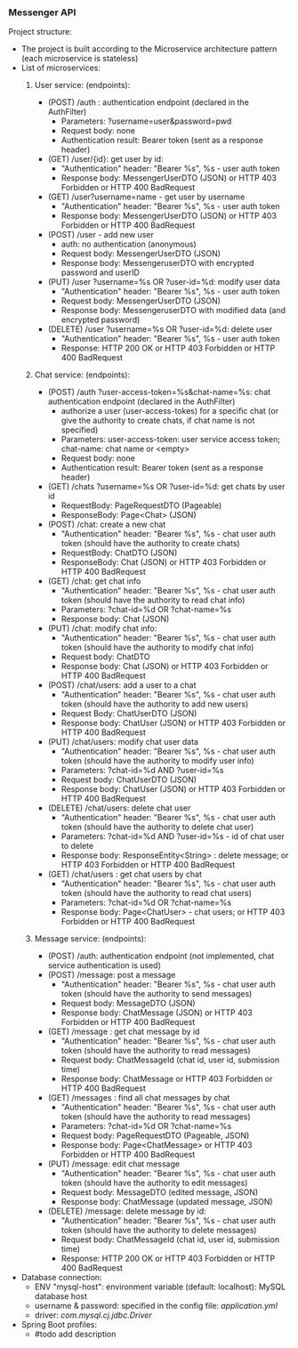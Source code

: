 ### Messenger API

Project structure:

- The project is built according to the Microservice architecture pattern (each microservice is stateless)
- List of microservices:
    1. User service: (endpoints):
        - (POST) /auth : authentication endpoint (declared in the AuthFilter)
            - Parameters: ?username=user&password=pwd
            - Request body: none
            - Authentication result: Bearer token (sent as a response header) 
        - (GET) /user/{id}: get user by id:
            - "Authentication" header: "Bearer %s", %s - user auth token
            - Response body: MessengerUserDTO (JSON) or HTTP 403 Forbidden or HTTP 400 BadRequest
        - (GET) /user?username=name - get user by username
            - "Authentication" header: "Bearer %s", %s - user auth token
            - Response body: MessengerUserDTO (JSON) or HTTP 403 Forbidden or HTTP 400 BadRequest
        - (POST) /user - add new user
            - auth: no authentication (anonymous)
            - Request body: MessengerUserDTO (JSON)
            - Response body: MessengeruserDTO with encrypted password and userID
        - (PUT) /user ?username=%s OR ?user-id=%d: modify user data
            - "Authentication" header: "Bearer %s", %s - user auth token
            - Request body: MessengerUserDTO (JSON)
            - Response body: MessengeruserDTO with modified data (and encrypted password)
        - (DELETE) /user ?username=%s OR ?user-id=%d: delete user
            - "Authentication" header: "Bearer %s", %s - user auth token
            - Response: HTTP 200 OK or HTTP 403 Forbidden or HTTP 400 BadRequest
    1. Chat service: (endpoints):
        - (POST) /auth ?user-access-token=%s&chat-name=%s: chat authentication endpoint (declared in the AuthFilter)
            - authorize a user (user-access-tokes) for a specific chat (or give the authority to create chats, if chat name is not specified)
            - Parameters: user-access-token: user service access token; chat-name: chat name or \<empty>
            - Request body: none
            - Authentication result: Bearer token (sent as a response header) 
        - (GET) /chats ?username=%s OR ?user-id=%d: get chats by user id
            - RequestBody: PageRequestDTO (Pageable)
            - ResponseBody: Page\<Chat> (JSON)
        - (POST) /chat: create a new chat
            - "Authentication" header: "Bearer %s", %s - chat user auth token (should have the authority to create chats)
            - RequestBody: ChatDTO (JSON)
            - ResponseBody: Chat (JSON) or HTTP 403 Forbidden or HTTP 400 BadRequest
        - (GET) /chat: get chat info
            - "Authentication" header: "Bearer %s", %s - chat user auth token (should have the authority to read chat info)
            - Parameters: ?chat-id=%d OR ?chat-name=%s
            - Response body: Chat (JSON)
        - (PUT) /chat: modify chat info:
            - "Authentication" header: "Bearer %s", %s - chat user auth token (should have the authority to modify chat info)
            - Request body: ChatDTO
            - Response body: Chat (JSON) or HTTP 403 Forbidden or HTTP 400 BadRequest
        - (POST) /chat/users: add a user to a chat
            - "Authentication" header: "Bearer %s", %s - chat user auth token (should have the authority to add new users)
            - Request Body: ChatUserDTO (JSON)
            - Response body: ChatUser (JSON) or HTTP 403 Forbidden or HTTP 400 BadRequest
        - (PUT) /chat/users: modify chat user data
            - "Authentication" header: "Bearer %s", %s - chat user auth token (should have the authority to modify user info)
            - Parameters: ?chat-id=%d AND ?user-id=%s
            - Request body: ChatUserDTO (JSON)
            - Response body: ChatUser (JSON) or HTTP 403 Forbidden or HTTP 400 BadRequest
        - (DELETE) /chat/users: delete chat user
            - "Authentication" header: "Bearer %s", %s - chat user auth token (should have the authority to delete chat user)
            - Parameters: ?chat-id=%d AND ?user-id=%s - id of chat user to delete
            - Response body: ResponseEntity\<String> : delete message; or HTTP 403 Forbidden or HTTP 400 BadRequest
        - (GET) /chat/users : get chat users by chat
            - "Authentication" header: "Bearer %s", %s - chat user auth token (should have the authority to read chat users)
            - Parameters: ?chat-id=%d OR ?chat-name=%s
            - Response body: Page\<ChatUser> - chat users; or HTTP 403 Forbidden or HTTP 400 BadRequest
            
    2. Message service: (endpoints):
        - (POST) /auth: authentication endpoint (not implemented, chat service authentication is used)
        - (POST) /message: post a message
            - "Authentication" header: "Bearer %s", %s - chat user auth token (should have the authority to send messages)
            - Request body: MessageDTO (JSON)
            - Response body: ChatMessage (JSON) or HTTP 403 Forbidden or HTTP 400 BadRequest
        - (GET) /message : get chat message by id
            - "Authentication" header: "Bearer %s", %s - chat user auth token (should have the authority to read messages)
            - Request body: ChatMessageId (chat id, user id, submission time)
            - Response body: ChatMessage or HTTP 403 Forbidden or HTTP 400 BadRequest
        - (GET) /messages : find all chat messages by chat
            - "Authentication" header: "Bearer %s", %s - chat user auth token (should have the authority to read messages)
            - Parameters: ?chat-id=%d OR ?chat-name=%s
            - Request body: PageRequestDTO (Pageable, JSON)
            - Response body: Page\<ChatMessage> or HTTP 403 Forbidden or HTTP 400 BadRequest
        - (PUT) /message: edit chat message
            - "Authentication" header: "Bearer %s", %s - chat user auth token (should have the authority to edit messages)
            - Request body: MessageDTO (edited message, JSON)
            - Response body: ChatMessage (updated message, JSON)
        - (DELETE) /message: delete message by id:
            - "Authentication" header: "Bearer %s", %s - chat user auth token (should have the authority to delete messages)
            - Request body: ChatMessageId (chat id, user id, submission time)
            - Response: HTTP 200 OK or HTTP 403 Forbidden or HTTP 400 BadRequest
- Database connection:
    - ENV "mysql-host": environment variable (default: localhost): MySQL database host
    - username & password: specified in the config file: $application.yml$
    - driver: $\textit{com.mysql.cj.jdbc.Driver}$
- Spring Boot profiles:
    - \#todo add description
